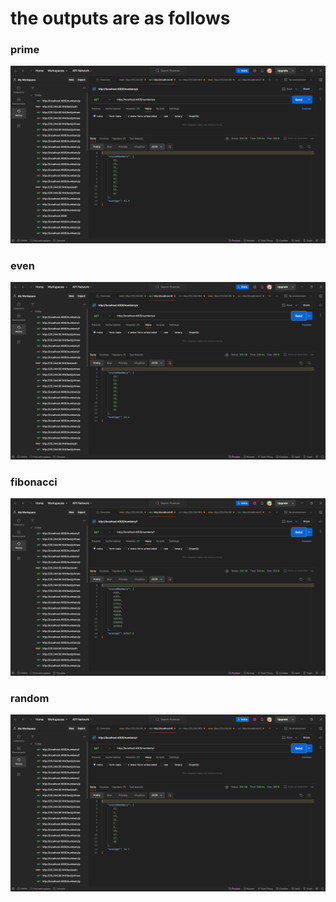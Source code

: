 # the outputs are as follows


### prime
![preview img](/Prime.png)

### even
![preview img](/Even.png)

### fibonacci
![preview img](/fibonacci.png)

### random
![preview img](/Random.png)
